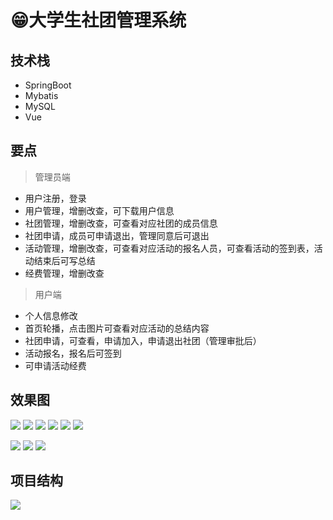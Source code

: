 # 😁大学生社团管理系统

<MyGlobalComponent />

<PasswordProtected>

## 技术栈
- SpringBoot
- Mybatis
- MySQL
- Vue

## 要点

> 管理员端

- 用户注册，登录
- 用户管理，增删改查，可下载用户信息
- 社团管理，增删改查，可查看对应社团的成员信息
- 社团申请，成员可申请退出，管理同意后可退出
- 活动管理，增删改查，可查看对应活动的报名人员，可查看活动的签到表，活动结束后可写总结
- 经费管理，增删改查

> 用户端

- 个人信息修改
- 首页轮播，点击图片可查看对应活动的总结内容
- 社团申请，可查看，申请加入，申请退出社团（管理审批后）
- 活动报名，报名后可签到
- 可申请活动经费

## 效果图
![](http://cdn.qiniu.liyansheng.top/img/20240612112809.png)
![](http://cdn.qiniu.liyansheng.top/img/20240612113100.png)
![](http://cdn.qiniu.liyansheng.top/img/20240612113211.png)
![](http://cdn.qiniu.liyansheng.top/img/20240612113259.png)
![](http://cdn.qiniu.liyansheng.top/img/20240612113326.png)
![](http://cdn.qiniu.liyansheng.top/img/20240612114733.png)

![](http://cdn.qiniu.liyansheng.top/img/20240612114824.png)
![](http://cdn.qiniu.liyansheng.top/img/20240612114901.png)
![](http://cdn.qiniu.liyansheng.top/img/20240612114935.png)

## 项目结构
![](http://cdn.qiniu.liyansheng.top/img/deb511fe40bdb738268c5c086225acd1.png)

</PasswordProtected>